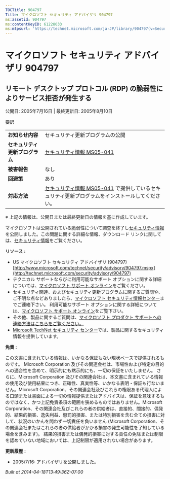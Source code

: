 ```yaml
---
TOCTitle: 904797
Title: マイクロソフト セキュリティ アドバイザリ 904797
ms:assetid: 904797
ms:contentKeyID: 61228033
ms:mtpsurl: 'https://technet.microsoft.com/ja-JP/library/904797(v=Security.10)'
---
```


マイクロソフト セキュリティ アドバイザリ 904797
===============================================

リモート デスクトップ プロトコル (RDP) の脆弱性によりサービス拒否が発生する
---------------------------------------------------------------------------

公開日: 2005年7月16日 | 最終更新日: 2005年8月10日

要訳

|                                |                                                                                                                                                           |
|--------------------------------|-----------------------------------------------------------------------------------------------------------------------------------------------------------|
| **お知らせ内容**               | セキュリティ更新プログラムの公開                                                                                                                          |
| **セキュリティ更新プログラム** | [セキュリティ情報 MS05-041](http://technet.microsoft.com/security/bulletin/ms05-041)                                                                      |
| **被害報告**                   | なし                                                                                                                                                      |
| **回避策**                     | あり                                                                                                                                                      |
| **対応方法**                   | [セキュリティ情報 MS05-041](http://technet.microsoft.com/security/bulletin/ms05-041) で提供しているセキュリティ更新プログラムをインストールしてください。 |

※ 上記の情報は、公開日または最終更新日の情報を基に作成しています。

マイクロソフトは公開されている脆弱性について調査を終了し[セキュリティ情報](http://technet.microsoft.com/security/bulletin/ms05-041)を公開しました。この問題に関する詳細な情報、ダウンロード リンクに関しては、[セキュリティ情報](http://technet.microsoft.com/security/bulletin/ms05-041)をご覧ください｡

**リソース** **:**

-   US マイクロソフト セキュリティ アドバイザリ (904797)
    [http://www.microsoft.com/technet/security/advisory/904797.mspx](http://technet.microsoft.com/security/advisory/904797)
-   テクニカル サポートならびに利用可能なサポート オプションに関する詳細については、[マイクロソフト サポート オンライン](http://support.microsoft.com/)をご覧ください。
-   セキュリティ関連、およびセキュリティ更新プログラムに関するご質問や、ご不明な点などありましたら、[マイクロソフト セキュリティ情報センター](http://www.microsoft.com/japan/security/sicinfo.mspx)までご連絡下さい。 利用可能なサポート オプションに関する詳細については、[マイクロソフト サポート オンライン](http://support.microsoft.com)をご覧下さい。
-   その他、製品に関するご質問は、[マイクロソフト プロダクト サポートへの連絡方法はこちらをご覧ください。](http://support.microsoft.com/select/?target=assistance)
-   [Microsoft TechNet セキュリティ センター](http://technet.microsoft.com/ja-jp/security/default.aspx)では、製品に関するセキュリティ情報を提供しています。

**免責** **:**

この文書に含まれている情報は、いかなる保証もない現状ベースで提供されるものです。 Microsoft Corporation 及びその関連会社は、市場性および特定の目的への適合性を含めて、明示的にも黙示的にも、一切の保証をいたしません。 さらに、Microsoft Corporation 及びその関連会社は、本文書に含まれている情報の使用及び使用結果につき、正確性、真実性等、いかなる表明・保証も行ないません。Microsoft Corporation、その関連会社及びこれらの権限ある代理人による口頭または書面による一切の情報提供またはアドバイスは、保証を意味するものではなく、かつ上記免責条項の範囲を狭めるものではありません。Microsoft Corporation、その関連会社及びこれらの者の供給者は、直接的、間接的、偶発的、結果的損害、逸失利益、懲罰的損害、または特別損害を含む全ての損害に対して、状況のいかんを問わず一切責任を負いません (Microsoft Corporation、その関連会社またはこれらの者の供給者がかかる損害の発生可能性を了知している場合を含みます)。 結果的損害または偶発的損害に対する責任の免除または制限を認めていない地域においては、上記制限が適用されない場合があります。

**更新履歴** **:**

-   2005/7/16: アドバイザリを公開しました。

*Built at 2014-04-18T13:49:36Z-07:00*